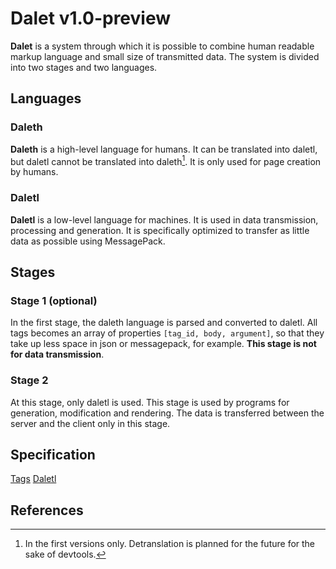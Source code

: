 # Dalet v1.0-preview

**Dalet** is a system through which it is possible to combine human readable markup language and small size of transmitted data. The system is divided into two stages and two languages.

## Languages

### Daleth

**Daleth** is a high-level language for humans. It can be translated into daletl, but daletl cannot be translated into daleth[^1]. It is only used for page creation by humans.

### Daletl

**Daletl** is a low-level language for machines. It is used in data transmission, processing and generation. It is specifically optimized to transfer as little data as possible using MessagePack.

## Stages

### Stage 1 (optional)

In the first stage, the daleth language is parsed and converted to daletl. All tags becomes an array of properties `[tag_id, body, argument]`, so that they take up less space in json or messagepack, for example. **This stage is not for data transmission**.

### Stage 2

At this stage, only daletl is used. This stage is used by programs for generation, modification and rendering. The data is transferred between the server and the client only in this stage.

## Specification

[Tags](./tags.md)
[Daletl](./daletl.md)

## References

[^1]: In the first versions only. Detranslation is planned for the future for the sake of devtools.
